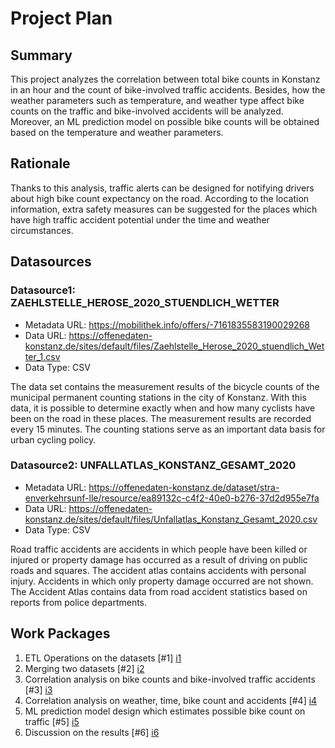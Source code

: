 # Project Plan

## Summary

<!-- Describe your data science project in max. 5 sentences. -->
This project analyzes the correlation between total bike counts in Konstanz in an hour and the count of bike-involved traffic accidents. Besides, how the weather parameters such as temperature, and weather type affect bike counts on the traffic and bike-involved accidents will be analyzed. Moreover, an ML prediction model on possible bike counts will be obtained based on the temperature and weather parameters. 

## Rationale

<!-- Outline the impact of the analysis, e.g. which pains it solves. -->
Thanks to this analysis, traffic alerts can be designed for notifying drivers about high bike count expectancy on the road. According to the location information, extra safety measures can be suggested for the places which have high traffic accident potential under the time and weather circumstances.

## Datasources

<!-- Describe each datasources you plan to use in a section. Use the prefic "DatasourceX" where X is the id of the datasource. -->

### Datasource1: ZAEHLSTELLE_HEROSE_2020_STUENDLICH_WETTER
* Metadata URL: https://mobilithek.info/offers/-7161835583190029268
* Data URL: https://offenedaten-konstanz.de/sites/default/files/Zaehlstelle_Herose_2020_stuendlich_Wetter_1.csv
* Data Type: CSV

The data set contains the measurement results of the bicycle counts of the municipal permanent counting stations in the city of Konstanz. With this data, it is possible to determine exactly when and how many cyclists have been on the road in these places. The measurement results are recorded every 15 minutes. The counting stations serve as an important data basis for urban cycling policy.

### Datasource2: UNFALLATLAS_KONSTANZ_GESAMT_2020
* Metadata URL: https://offenedaten-konstanz.de/dataset/stra-enverkehrsunf-lle/resource/ea89132c-c4f2-40e0-b276-37d2d955e7fa
* Data URL: https://offenedaten-konstanz.de/sites/default/files/Unfallatlas_Konstanz_Gesamt_2020.csv
* Data Type: CSV

Road traffic accidents are accidents in which people have been killed or injured or property damage has occurred as a result of driving on public roads and squares. The accident atlas contains accidents with personal injury. Accidents in which only property damage occurred are not shown. The Accident Atlas contains data from road accident statistics based on reports from police departments.

## Work Packages

<!-- List of work packages ordered sequentially, each pointing to an issue with more details. -->
1. ETL Operations on the datasets [#1] [i1]
2. Merging two datasets [#2] [i2]
3. Correlation analysis on bike counts and bike-involved traffic accidents [#3] [i3]
4. Correlation analysis on weather, time, bike count and accidents [#4] [i4]
5. ML prediction model design which estimates possible bike count on traffic [#5] [i5]
6. Discussion on the results [#6] [i6]

[i1]: https://github.com/jvalue/2023-amse-template/issues/19
[i2]: https://github.com/jvalue/2023-amse-template/issues/20
[i3]: https://github.com/jvalue/2023-amse-template/issues/21
[i4]: https://github.com/jvalue/2023-amse-template/issues/22
[i5]: https://github.com/jvalue/2023-amse-template/issues/23
[i6]: https://github.com/jvalue/2023-amse-template/issues/24
